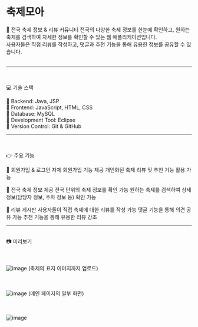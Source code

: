 # 축제모아

🎉 전국 축제 정보 & 리뷰 커뮤니티
전국의 다양한 축제 정보를 한눈에 확인하고, 원하는 축제를 검색하여 자세한 정보를 확인할 수 있는 웹 애플리케이션입니다.  
사용자들은 직접 리뷰를 작성하고, 댓글과 추천 기능을 통해 유용한 정보를 공유할 수 있습니다.
<br><br>

---
<br>

💻 기술 스택

🔹 Backend: Java, JSP  
🔹 Frontend: JavaScript, HTML, CSS  
🔹 Database: MySQL  
🔹 Development Tool: Eclipse  
🔹 Version Control: Git & GitHub  

---
<br>

👉 주요 기능

🔹 회원가입 & 로그인
자체 회원가입 기능 제공
개인화된 축제 리뷰 및 추천 기능 활용 가능

🔹 전국 축제 정보 제공
전국 단위의 축제 정보를 확인 가능
원하는 축제를 검색하여 상세 정보(담당자 정보, 주차 정보 등) 확인 가능

🔹 리뷰 게시판
사용자들이 직접 축제에 대한 리뷰를 작성 가능
댓글 기능을 통해 의견 공유 가능
추천 기능을 통해 유용한 리뷰 강조

---

<br>
📷 미리보기 <br><br><br>

![image](https://github.com/user-attachments/assets/0efcd3b2-6806-48d1-a815-b8a0e721a75b)  (축제의 표지 이미지까지 업로드)<br><br><br>  
  
  



![image](https://github.com/user-attachments/assets/2cb7e873-e53d-4e84-a33a-ac605f8b799a)  (메인 페이지의 일부 화면)<br><br><br>         
  
  
        
  
  
  
![image](https://github.com/user-attachments/assets/3e333fb0-46e2-40cc-899b-4901fd863072)




